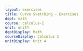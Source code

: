 ```yaml
---
layout: exercises
title: Curve Sketching - Exercises
dept: math
course: calculus-I
unit: unit4
deptDisplay: Math
courseDisplay: Calculus I
unitDisplay: Unit 4
---
```



